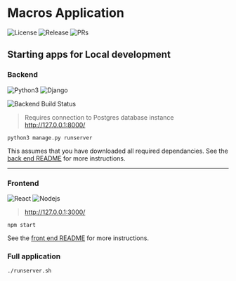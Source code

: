Macros Application
===

![License](https://img.shields.io/github/license/dillonshipley/macros)
![Release](https://img.shields.io/github/v/release/dillonshipley/macros)
![PRs](https://img.shields.io/github/issues-pr/dillonshipley/macros)

## Starting apps for Local development

### Backend

![Python3](https://img.shields.io/badge/Python-teal?style=flat&logo=python&logoColor=white)
![Django](https://img.shields.io/badge/Django-success?style=flat&logo=django&logoColor=white)

![Backend Build Status](https://img.shields.io/github/workflow/status/dillonshipley/macros/Build%20backend%20Django%20app?label=Backend%20Build)  
> Requires connection to Postgres database instance  
> http://127.0.0.1:8000/

`python3 manage.py runserver`

This assumes that you have downloaded all required dependancies. See the [back end README](macros-backend/README.md) for more instructions.

---

### Frontend

![React](https://img.shields.io/badge/React-blue?style=flat&logo=react&logoColor=white)
![Nodejs](https://img.shields.io/badge/-npm-black?style=flat&logo=npm)
> http://127.0.0.1:3000/

`npm start`

See the [front end README](frontend/README.md) for more instructions.

### Full application

`./runserver.sh`